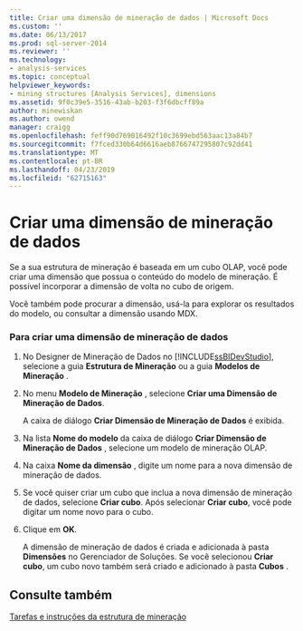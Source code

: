 ```yaml
---
title: Criar uma dimensão de mineração de dados | Microsoft Docs
ms.custom: ''
ms.date: 06/13/2017
ms.prod: sql-server-2014
ms.reviewer: ''
ms.technology:
- analysis-services
ms.topic: conceptual
helpviewer_keywords:
- mining structures [Analysis Services], dimensions
ms.assetid: 9f0c39e5-3516-43ab-b203-f3f6dbcff89a
author: minewiskan
ms.author: owend
manager: craigg
ms.openlocfilehash: feff90d769016492f10c3699ebd563aac13a84b7
ms.sourcegitcommit: f7fced330b64d6616aeb8766747295807c92dd41
ms.translationtype: MT
ms.contentlocale: pt-BR
ms.lasthandoff: 04/23/2019
ms.locfileid: "62715163"
---
```

# <a name="create-a-data-mining-dimension"></a>Criar uma dimensão de mineração de dados
  Se a sua estrutura de mineração é baseada em um cubo OLAP, você pode criar uma dimensão que possua o conteúdo do modelo de mineração. É possível incorporar a dimensão de volta no cubo de origem.  
  
 Você também pode procurar a dimensão, usá-la para explorar os resultados do modelo, ou consultar a dimensão usando MDX.  
  
### <a name="to-create-a-data-mining-dimension"></a>Para criar uma dimensão de mineração de dados  
  
1.  No Designer de Mineração de Dados no [!INCLUDE[ssBIDevStudio](../../includes/ssbidevstudio-md.md)], selecione a guia **Estrutura de Mineração** ou a guia **Modelos de Mineração** .  
  
2.  No menu **Modelo de Mineração** , selecione **Criar uma Dimensão de Mineração de Dados**.  
  
     A caixa de diálogo **Criar Dimensão de Mineração de Dados** é exibida.  
  
3.  Na lista **Nome do modelo** da caixa de diálogo **Criar Dimensão de Mineração de Dados** , selecione um modelo de mineração OLAP.  
  
4.  Na caixa **Nome da dimensão** , digite um nome para a nova dimensão de mineração de dados.  
  
5.  Se você quiser criar um cubo que inclua a nova dimensão de mineração de dados, selecione **Criar cubo**. Após selecionar **Criar cubo**, você pode digitar um nome novo para o cubo.  
  
6.  Clique em **OK**.  
  
     A dimensão de mineração de dados é criada e adicionada à pasta **Dimensões** no Gerenciador de Soluções. Se você selecionou **Criar cubo**, um cubo novo também será criado e adicionado à pasta **Cubos** .  
  
## <a name="see-also"></a>Consulte também  
 [Tarefas e instruções da estrutura de mineração](mining-structure-tasks-and-how-tos.md)  
  
  
